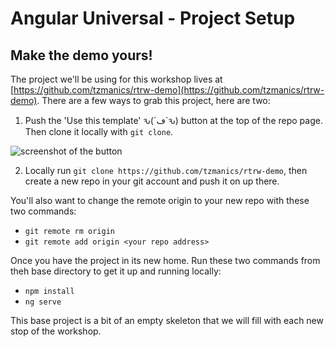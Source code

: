 # Angular Universal - Project Setup

## Make the demo yours!

The project we'll be using for this workshop lives at [https://github.com/tzmanics/rtrw-demo](https://github.com/tzmanics/rtrw-demo). There are a few ways to grab this project, here are two:

1. Push the 'Use this template' ԅ(´ڡ\`ԅ) button at the top of the repo page. Then clone it locally with `git clone`.

![screenshot of the button](https://res.cloudinary.com/dzkoxrsdj/image/upload/v1605530823/Screen_Shot_2020-11-16_at_7.45.01_AM_ew2fhe.jpg)

2. Locally run `git clone https://github.com/tzmanics/rtrw-demo`, then create a new repo in your git account and push it on up there.

You'll also want to change the remote origin to your new repo with these two commands:

- `git remote rm origin`
- `git remote add origin <your repo address>`

Once you have the project in its new home. Run these two commands from theh base directory to get it up and running locally:

- `npm install`
- `ng serve`

This base project is a bit of an empty skeleton that we will fill with each new stop of the workshop.
